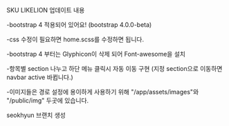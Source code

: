 SKU LIKELION 업데이트 내용

-bootstrap 4 적용되어 있어요! (bootstrap 4.0.0-beta)

-css 수정이 필요하면 home.scss를 수정하면 됩니다.

-bootstrap 4 부터는 Glyphicon이 삭제 되어 Font-awesome을 설치

-항목별 section 나누고 하단 메뉴 클릭시 자동 이동 구현 (지정 section으로 이동하면 navbar active 바뀝니다.)

-이미지들은 경로 설정에 용이하게 사용하기 위해 "/app/assets/images"와 "/public/img" 두곳에 있습니다.


seokhyun 브랜치 생성